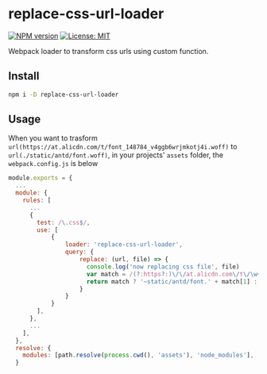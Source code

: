 # replace-css-url-loader
[![NPM version][npm-image]][npm-url]
[![License: MIT][license-image]][license-url]

[npm-url]: https://npmjs.org/package/replace-css-url-loader
[npm-image]: https://badge.fury.io/js/replace-css-url-loader.svg
[license-url]: https://opensource.org/licenses/MIT
[license-image]: https://img.shields.io/badge/License-MIT-yellow.svg

Webpack loader to transform css urls using custom function.

## Install

```bash
npm i -D replace-css-url-loader
```

## Usage

When you want to trasform `url(https://at.alicdn.com/t/font_148784_v4ggb6wrjmkotj4i.woff)` to `url(./static/antd/font.woff)`, in your projects' `assets` folder, the `webpack.config.js` is below

```javascript
module.exports = {
  ...
  module: {
    rules: [
      ...
      {
        test: /\.css$/,
        use: [
            {
                loader: 'replace-css-url-loader',
                query: {
                    replace: (url, file) => {
                      console.log('now replacing css file', file)
                      var match = /(?:https?:)\/\/at.alicdn.com\/t\/\w+.([^.]+)/.exec(url)
                      return match ? '~static/antd/font.' + match[1] : url
                    }
                }
            }
        ],
      },
      ...
    ],
  },
  resolve: {
    modules: [path.resolve(process.cwd(), 'assets'), 'node_modules'],
  }
```

